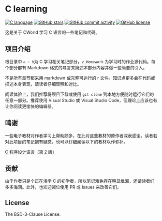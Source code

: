 # C learning

[![C language](https://img.shields.io/badge/C-00599C?style=flat-square&logo=c&logoColor=white)](https://docs.microsoft.com/zh-CN/cpp/c-language)
[![GitHub stars](https://img.shields.io/github/stars/cworld1/c-learning?style=flat-square)](https://github.com/cworld1/c-learning/)
[![GitHub commit activity](https://img.shields.io/github/commit-activity/y/cworld1/c-learning?label=commits&style=flat-square)](https://github.com/cworld1/c-learning/commits/)
[![GitHub license](https://img.shields.io/github/license/cworld1/c-learning?style=flat-square)](https://github.com/cworld1/c-learning/)

这是关于 CWorld 学习 C 语言的一些笔记和代码。

## 项目介绍

根目录中 `a ~ h`为 C 学习相关笔记部分，`z_Homework` 为学习时的作业源代码。每个部分都有 Markdown 格式的导言来简述本部分内容并做一些简要的引入。

不是所有章节都采用 markdown 或完整可运行的 r 文件。知识点更多会在代码或描述本身表现，请读者仔细观察和对比。

阅读体验上，我们推荐将项目下载或使用 `git clone` 到本地方便随时运行它们的任意一部分。推荐使用 Visual Studio 或 Visual Studio Code，但理论上应该也有让你阅读更愉快的编辑器。

## 鸣谢

一些电子教材对作者学习上帮助颇多，在此对这些教材的原作者深表感谢。读者若对此项目的笔记抱有疑惑，也可以仔细阅读以下的教材以作弥补。

[C 程序设计语言（第 2 版）](./y_Sources/C程序设计语言_第2版.pdf)

## 贡献

由于作者只是个正在浅学 C 的初学者，所以笔记难免存在明显纰漏，还请读者们多多海涵。此外，也欢迎诸位使用 PR 或 Issues 来改善它们。

## License

The BSD-3-Clause License.
